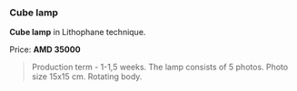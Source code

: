 ### Cube lamp

**Cube lamp** in Lithophane technique.

Price: **AMD 35000**

> Production term - 1-1,5 weeks.
> The lamp consists of 5 photos.
> Photo size 15x15 cm.
> Rotating body.